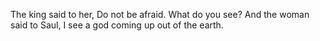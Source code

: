 The king said to her, Do not be afraid. What do you see? And the woman said to Saul, I see a god coming up out of the earth.

